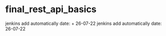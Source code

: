 # final_rest_api_basics
jenkins add automatically date:  + 26-07-22
jenkins add automatically date: 26-07-22

